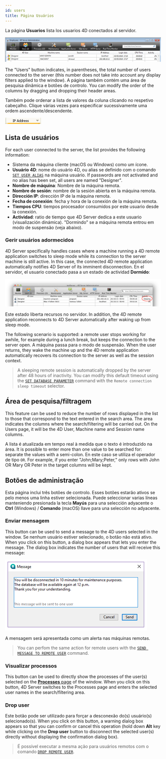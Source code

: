 ```yaml
---
id: users
title: Página Usuários
---
```


La página **Usuarios** lista los usuarios 4D conectados al servidor.

![](../assets/en/Admin/server-users.png)

The "Users" button indicates, in parentheses, the total number of users connected to the server (this number does not take into account any display filters applied to the window). A página também contém uma área de pesquisa dinâmica e botões de controlo. You can modify the order of the columns by dragging and dropping their header areas.

Também pode ordenar a lista de valores da coluna clicando no respetivo cabeçalho. Clique várias vezes para especificar sucessivamente uma ordem ascendente/descendente.

![](../assets/en/Admin/server-users-sort.png)

## Lista de usuários

For each user connected to the server, the list provides the following information:

- Sistema da máquina cliente (macOS ou Windows) como um ícone.
- **Usuário 4D**: nome do usuário 4D, ou alias se definido com o comando [`SET USER ALIAS`](https://doc.4d.com/4dv19/help/command/en/page1666.html) na máquina usuário. If passwords are not activated and no alias has been set, all users are named "Designer".
- **Nombre de máquina**: Nombre de la máquina remota.
- **Nombre de sesión**: nombre de la sesión abierta en la máquina remota.
- **Dirección IP**: dirección IP de la máquina remota.
- **Fecha de conexión**: fecha y hora de la conexión de la máquina remota.
- **Tiempos CPU**: tiempos procesador consumidos por este usuario desde la conexión.
- **Actividad**: ratio de tiempo que 4D Server dedica a este usuario (visualización dinámica). "Dormindo" se a máquina remota entrou em modo de suspensão (veja abaixo).

### Gerir usuários adormecidos

4D Server specifically handles cases where a machine running a 4D remote application switches to sleep mode while its connection to the server machine is still active. In this case, the connected 4D remote application automatically notifies 4D Server of its imminent disconnection. En el servidor, el usuario conectado pasa a un estado de actividad **Dormido**:

![](../assets/en/Admin/server-sleeping.png)

Este estado liberta recursos no servidor. In addition, the 4D remote application reconnects to 4D Server automatically after waking up from sleep mode.

The following scenario is supported: a remote user stops working for awhile, for example during a lunch break, but keeps the connection to the server open. A máquina passa para o modo de suspensão. When the user returns, they wake the machine up and the 4D remote application automatically recovers its connection to the server as well as the session context.

> A sleeping remote session is automatically dropped by the server after 48 hours of inactivity. You can modify this default timeout using the [`SET DATABASE PARAMETER`](https://doc.4d.com/4dv19/help/command/en/page642.html) command with the `Remote connection sleep timeout` selector.

## Área de pesquisa/filtragem

This feature can be used to reduce the number of rows displayed in the list to those that correspond to the text entered in the search area. The area indicates the columns where the search/filtering will be carried out. On the Users page, it will be the 4D User, Machine name and Session name columns.

A lista é atualizada em tempo real à medida que o texto é introduzido na área. It is possible to enter more than one value to be searched for: separate the values with a semi-colon. En este caso se utiliza el operador de tipo `OR`. For example, if you enter "John;Mary;Peter," only rows with John OR Mary OR Peter in the target columns will be kept.

## Botões de administração

Esta página inclui três botões de controlo. Esses botões estarão ativos se pelo menos uma linha estiver selecionada. Puede seleccionar varias líneas manteniendo presionada la tecla **Mayús** para una selección adyacente o **Ctrl** (Windows) / **Comando** (macOS) llave para una selección no adyacente.

### Enviar mensagem

This button can be used to send a message to the 4D users selected in the window. Se nenhum usuário estiver selecionado, o botão não está ativo. When you click on this button, a dialog box appears that lets you enter the message. The dialog box indicates the number of users that will receive this message:

![](../assets/en/Admin/server-message.png)

A mensagem será apresentada como um alerta nas máquinas remotas.

> You can perfom the same action for remote users with the [`SEND MESSAGE TO REMOTE USER`](https://doc.4d.com/4dv19/help/command/en/page1632.html) command.

### Visualizar processos

This button can be used to directly show the processes of the user(s) selected on the [**Processes** page](processes.md) of the window. When you click on this button, 4D Server switches to the Processes page and enters the selected user names in the search/filtering area.

### Drop user

Este botão pode ser utilizado para forçar a desconexão do(s) usuário(s) selecionado(s). When you click on this button, a warning dialog box appears so that you can confirm or cancel this operation (hold down **Alt** key while clicking on the **Drop user** button to disconnect the selected user(s) directly without displaying the confirmation dialog box).

> É possível executar a mesma ação para usuários remotos com o comando [`DROP REMOTE USER`](https://doc.4d.com/4dv19/help/command/en/page1633.html).
